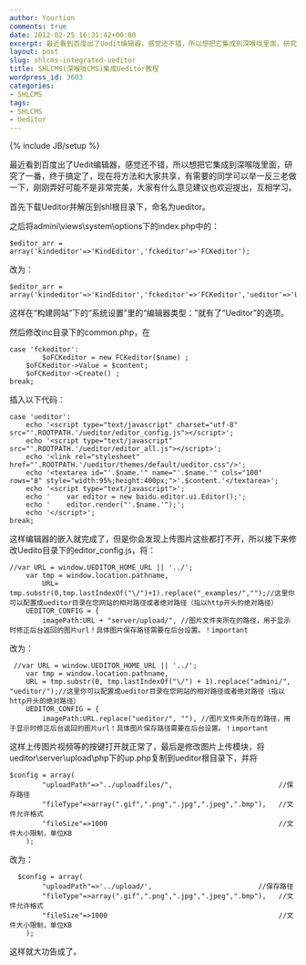 ```yaml
---
author: Yourtion
comments: true
date: 2012-02-25 16:31:42+00:00
excerpt: 最近看到百度出了Uedit编辑器，感觉还不错，所以想把它集成到深喉咙里面，研究了一番，终于搞定了，现在将方法和大家共享，有需要的同学可以举一反三老做一下，刚刚弄好可能不是非常完美，大家有什么意见建议也欢迎提出，互相学习。
layout: post
slug: shlcms-integrated-ueditor
title: SHLCMS(深喉咙CMS)集成Ueditor教程
wordpress_id: 3603
categories:
- SHLCMS
tags:
- SHLCMS
- Ueditor
---
```

{% include JB/setup %}

最近看到百度出了Uedit编辑器，感觉还不错，所以想把它集成到深喉咙里面，研究了一番，终于搞定了，现在将方法和大家共享，有需要的同学可以举一反三老做一下，刚刚弄好可能不是非常完美，大家有什么意见建议也欢迎提出，互相学习。

首先下载Ueditor并解压到shl根目录下，命名为ueditor。

之后将admini\views\system\options下的index.php中的：

```
$editor_arr = array('kindeditor'=>'KindEditor','fckeditor'=>'FCKeditor');
```

改为：

```
$editor_arr = array('kindeditor'=>'KindEditor','fckeditor'=>'FCKeditor','ueditor'=>'Ueditor');
```

这样在“构建网站”下的“系统设置”里的“编辑器类型：”就有了“Ueditor”的选项。

然后修改inc目录下的common.php，在

```
case 'fckeditor':
        $oFCKeditor = new FCKeditor($name) ;
	$oFCKeditor->Value = $content;
	$oFCKeditor->Create() ;
break;
```



插入以下代码：




```
case 'ueditor':
    echo '<script type="text/javascript" charset="utf-8" src="'.ROOTPATH.'/ueditor/editor_config.js"></script>';
    echo '<script type="text/javascript" src="'.ROOTPATH.'/ueditor/editor_all.js"></script>';
    echo '<link rel="stylesheet" href="'.ROOTPATH.'/ueditor/themes/default/ueditor.css"/>';
    echo '<textarea id="'.$name.'" name="'.$name.'" cols="100" rows="8" style="width:95%;height:400px;">'.$content.'</textarea>';
    echo '<script type="text/javascript">';
    echo '    var editor = new baidu.editor.ui.Editor();';
    echo '    editor.render("'.$name.'");';
    echo '</script>';
break;
```

这样编辑器的嵌入就完成了，但是你会发现上传图片这些都打不开，所以接下来修改Uedito目录下的editor_config.js，将：

```
//var URL = window.UEDITOR_HOME_URL || '../';
    var tmp = window.location.pathname,
        URL= tmp.substr(0,tmp.lastIndexOf("\/")+1).replace("_examples/","");//这里你可以配置成ueditor目录在您网站的相对路径或者绝对路径（指以http开头的绝对路径）
    UEDITOR_CONFIG = {
        imagePath:URL + "server/upload/", //图片文件夹所在的路径，用于显示时修正后台返回的图片url！具体图片保存路径需要在后台设置。！important
```

改为：

```
 //var URL = window.UEDITOR_HOME_URL || '../';
    var tmp = window.location.pathname,
    URL = tmp.substr(0, tmp.lastIndexOf("\/") + 1).replace("admini/", "ueditor/");//这里你可以配置成ueditor目录在您网站的相对路径或者绝对路径（指以http开头的绝对路径）
    UEDITOR_CONFIG = {
        imagePath:URL.replace("ueditor/", ""), //图片文件夹所在的路径，用于显示时修正后台返回的图片url！具体图片保存路径需要在后台设置。！important
```

这样上传图片视频等的按键打开就正常了，最后是修改图片上传模块，将ueditor\server\upload\php下的up.php复制到ueditor根目录下，并将

```
$config = array(
        "uploadPath"=>"../uploadfiles/",                          //保存路径
        "fileType"=>array(".gif",".png",".jpg",".jpeg",".bmp"),   //文件允许格式
        "fileSize"=>1000                                          //文件大小限制，单位KB
    );
```

改为：

```
  $config = array(
        "uploadPath"=>'../upload/',                          //保存路径
        "fileType"=>array(".gif",".png",".jpg",".jpeg",".bmp"),   //文件允许格式
        "fileSize"=>1000                                          //文件大小限制，单位KB
    );
```

这样就大功告成了。


